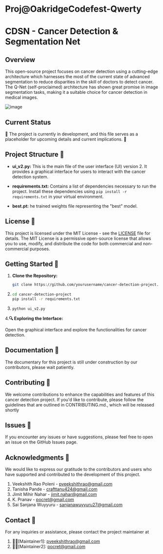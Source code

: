 # Proj@OakridgeCodefest-Qwerty

# CDSN - Cancer Detection & Segmentation Net

## Overview

This open-source project focuses on cancer detection using a cutting-edge architecture which harnesses the most of the current state of advanced segmentation to reduce disparities in the skill of doctors to detect cancer. The Q-Net (self-proclaimed) architecture has shown great promise in image segmentation tasks, making it a suitable choice for cancer detection in medical images.

![image](https://github.com/Armourcape/OakridgeCodefest-Qwerty/assets/90896462/036e4ed8-87ed-4c73-8efd-aead92b6669d)

## Current Status

🚧 The project is currently in development, and this file serves as a placeholder for upcoming details and current implications. 🚧

## Project Structure 📂

- **ui_v2.py:** This is the main file of the user interface (UI) version 2. It provides a graphical interface for users to interact with the cancer detection system.

- **requirements.txt:** Contains a list of dependencies necessary to run the project. Install these dependencies using `pip install -r requirements.txt` in your virtual environment.

- **best.pt:** he trained weights file representing the "best" model.

## License 📜

   This project is licensed under the MIT License - see the [LICENSE](LICENSE) file for details. The MIT License is a permissive open-source license that allows you to use, modify, and distribute the code for both commercial and non-commercial purposes.

## Getting Started 🚀
   
1. **Clone the Repository:**
   ```bash
   git clone https://github.com/yourusername/cancer-detection-project.git
2.
   ```bash
   cd cancer-detection-project
   pip install -r requirements.txt
3.
   ```bash
   python ui_v2.py


4.**🔍 Exploring the Interface:**
  
  Open the graphical interface and explore the functionalities for cancer detection.

## Documentation 📖

   The documentary for this project is still under construction by our contributors, please wait patiently.

## Contributing 🤝

   We welcome contributions to enhance the capabilities and features of this cancer detection project. If you'd like to contribute, please follow the guidelines that are outlined in CONTRIBUTING.md., which will be released shortly

## Issues 🐛

   If you encounter any issues or have suggestions, please feel free to open an issue on the GitHub Issues page.

## Acknowledgments 🙏

We would like to express our gratitude to the contributors and users who have supported and contributed to the development of this project.

1. Veekshith Rao Poleni - pveekshithrao@gmail.com
2. Tanisha Pande - crafttanu424@gmail.com
3. Jimit Mihir Nahar - jimit.nahar@gmail.com
4. K. Pranav - pocret@gmail.com
5. Sai Sanjana Wuyyuru - sanjanawuyyuru27@gmail.com

## Contact 📧
For any inquiries or assistance, please contact the project maintainer at 
1. 🧑‍💻[Maintainer1]: pveekshithrao@gmail.com
2. 🧑‍💻[Maintainer2]: pocret@gmail.com


      
